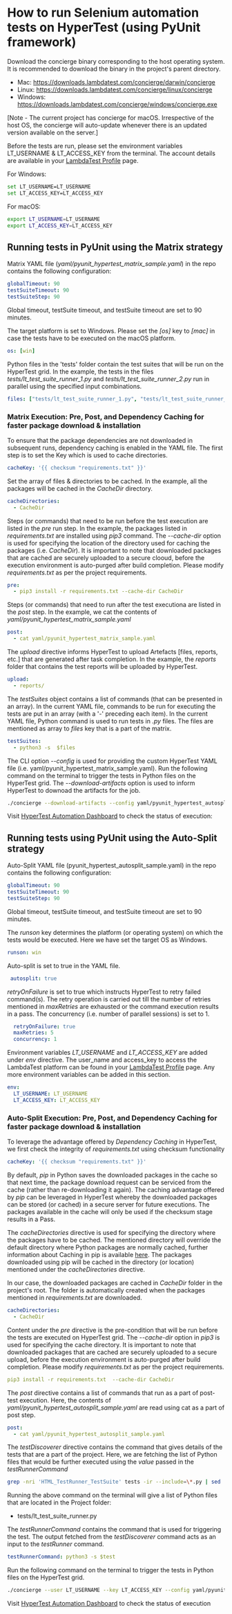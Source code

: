 # How to run Selenium automation tests on HyperTest (using PyUnit framework)

Download the concierge binary corresponding to the host operating system. It is recommended to download the binary in the project's parent directory.

* Mac: https://downloads.lambdatest.com/concierge/darwin/concierge
* Linux: https://downloads.lambdatest.com/concierge/linux/concierge
* Windows: https://downloads.lambdatest.com/concierge/windows/concierge.exe

[Note - The current project has concierge for macOS. Irrespective of the host OS, the concierge will auto-update whenever there is an updated version available on the server.]

Before the tests are run, please set the environment variables LT_USERNAME & LT_ACCESS_KEY from the terminal. The account details are available in your [LambdaTest Profile](https://accounts.lambdatest.com/detail/profile) page.

For Windows:

```bash
set LT_USERNAME=LT_USERNAME
set LT_ACCESS_KEY=LT_ACCESS_KEY
```

For macOS:

```bash
export LT_USERNAME=LT_USERNAME
export LT_ACCESS_KEY=LT_ACCESS_KEY
```

## Running tests in PyUnit using the Matrix strategy

Matrix YAML file (*yaml/pyunit_hypertest_matrix_sample.yaml*) in the repo contains the following configuration:

```yaml
globalTimeout: 90
testSuiteTimeout: 90
testSuiteStep: 90
```

Global timeout, testSuite timeout, and testSuite timeout are set to 90 minutes.
 
The target platform is set to Windows. Please set the *[os]* key to *[mac]* in case the tests have to be executed on the macOS platform. 

```yaml
os: [win]
```

Python files in the 'tests' folder contain the test suites that will be run on the HyperTest grid. In the example, the tests in the files *tests/lt_test_suite_runner_1.py* and *tests/lt_test_suite_runner_2.py* run in parallel using the specified input combinations.

```yaml
files: ["tests/lt_test_suite_runner_1.py", "tests/lt_test_suite_runner_2.py"]
```

### Matrix Execution: Pre, Post, and Dependency Caching for faster package download & installation

To ensure that the package dependencies are not downloaded in subsequent runs, dependency caching is enabled in the YAML file. The first step is to set the Key which is used to cache directories.

```yaml
cacheKey: '{{ checksum "requirements.txt" }}'
```

Set the array of files & directories to be cached. In the example, all the packages will be cached in the *CacheDir* directory.

```yaml
cacheDirectories:
  - CacheDir
```

Steps (or commands) that need to be run before the test execution are listed in the *pre* run step. In the example, the packages listed in *requirements.txt* are installed using *pip3* command. The *--cache-dir* option is used for specifying the location of the directory used for caching the packages (i.e. *CacheDir*). It is important to note that downloaded packages that are cached are securely uploaded to a secure clooud, before the execution environment is auto-purged after build completion. Please modify *requirements.txt* as per the project requirements.

```yaml
pre:
  - pip3 install -r requirements.txt --cache-dir CacheDir
```

Steps (or commands) that need to run after the test executiona are listed in the *post* step. In the example, we cat the contents of *yaml/pyunit_hypertest_matrix_sample.yaml*

```yaml
post:
  - cat yaml/pyunit_hypertest_matrix_sample.yaml
```

The *upload* directive informs HyperTest to upload Artefacts [files, reports, etc.] that are generated after task completion. In the example, the *reports* folder that contains the test reports will be uploaded by HyperTest. 

```yaml
upload:
  - reports/
```

The *testSuites* object contains a list of commands (that can be presented in an array). In the current YAML file, commands to be run for executing the tests are put in an array (with a '-' preceding each item). In the current YAML file, Python command is used to run tests in *.py* files. The files are mentioned as array to *files* key that is a part of the matrix.

```yaml
testSuites:
  - python3 -s  $files
```

The CLI option *--config* is used for providing the custom HyperTest YAML file (i.e. yaml/pyunit_hypertest_matrix_sample.yaml). Run the following command on the terminal to trigger the tests in Python files on the HyperTest grid. The *--download-artifacts* option is used to inform HyperTest to downoad the artifacts for the job.

```bash
./concierge --download-artifacts --config yaml/pyunit_hypertest_autosplit_sample.yaml --verbose
```

Visit [HyperTest Automation Dashboard](https://automation.lambdatest.com/hypertest) to check the status of execution:



## Running tests using PyUnit using the Auto-Split strategy

Auto-Split YAML file (pyunit_hypertest_autosplit_sample.yaml) in the repo contains the following configuration:

```yaml
globalTimeout: 90
testSuiteTimeout: 90
testSuiteStep: 90
```

Global timeout, testSuite timeout, and testSuite timeout are set to 90 minutes.
 
The *runson* key determines the platform (or operating system) on which the tests would be executed. Here we have set the target OS as Windows.

```yaml
runson: win
```

Auto-split is set to true in the YAML file.

```yaml
 autosplit: true
``` 

*retryOnFailure* is set to true which instructs HyperTest to retry failed command(s). The retry operation is carried out till the number of retries mentioned in *maxRetries* are exhausted or the command execution results in a pass. The concurrency (i.e. number of parallel sessions) is set to 1.

```yaml
  retryOnFailure: true
  maxRetries: 5
  concurrency: 1
```

Environment variables *LT_USERNAME* and *LT_ACCESS_KEY* are added under *env* directive. The user_name and access_key to access the LambdaTest platform can be found in your [LambdaTest Profile](https://accounts.lambdatest.com/detail/profile) page. Any more environment variables can be added in this section.

```yaml
env:
  LT_USERNAME: LT_USERNAME
  LT_ACCESS_KEY: LT_ACCESS_KEY
```

### Auto-Split Execution: Pre, Post, and Dependency Caching for faster package download & installation

To leverage the advantage offered by *Dependency Caching* in HyperTest, we first check the integrity of *requirements.txt* using checksum functionality

```yaml
cacheKey: '{{ checksum "requirements.txt" }}'
```

By default, *pip* in Python saves the downloaded packages in the cache so that next time, the package download request can be serviced from the cache (rather than re-downloading it again). The caching advantage offered by *pip* can be leveraged in HyperTest whereby the downloaded packages can be stored (or cached) in a secure server for future executions. The packages available in the cache will only be used if the checksum stage results in a Pass.

The *cacheDirectories* directive is used for specifying the directory where the packages have to be cached. The mentioned directory will override the default directory where Python packages are normally cached, further information about Caching in pip is available [here](https://pip.pypa.io/en/stable/cli/pip_cache/). The packages downloaded using pip will be cached in the directory (or location) mentioned under the *cacheDirectories* directive.

In our case, the downloaded packages are cached in *CacheDir* folder in the project's root. The folder is automatically created when the packages mentioned in *requirements.txt* are downloaded.  

```yaml
cacheDirectories:
  - CacheDir
```

Content under the *pre* directive is the pre-condition that will be run before the tests are executed on HyperTest grid. The *--cache-dir* option in *pip3* is used for specifying the cache directory. It is important to note that downloaded packages that are cached are securely uploaded to a secure upload, before the execution environment is auto-purged after build completion. Please modify *requirements.txt* as per the project requirements.

```yaml
pip3 install -r requirements.txt  --cache-dir CacheDir
```

The *post* directive contains a list of commands that run as a part of post-test execution. Here, the contents of *yaml/pyunit_hypertest_autosplit_sample.yaml* are read using cat as a part of post step. 

```yaml
post:
  - cat yaml/pyunit_hypertest_autosplit_sample.yaml
```

The *testDiscoverer* directive contains the command that gives details of the tests that are a part of the project. Here, we are fetching the list of Python files that would be further executed using the *value* passed in the *testRunnerCommand*

```bash
grep -nri 'HTML_TestRunner_TestSuite' tests -ir --include=\*.py | sed 's/:.*//'
```

Running the above command on the terminal will give a list of Python files that are located in the Project folder:

* tests/lt_test_suite_runner.py

The *testRunnerCommand* contains the command that is used for triggering the test. The output fetched from the *testDiscoverer* command acts as an input to the *testRunner* command.

```yaml
testRunnerCommand: python3 -s $test
```

Run the following command on the terminal to trigger the tests in Python files on the HyperTest grid.

```bash
./concierge --user LT_USERNAME --key LT_ACCESS_KEY --config yaml/pyunit_hypertest_autosplit_sample.yaml --verbose
```

Visit [HyperTest Automation Dashboard](https://automation.lambdatest.com/hypertest) to check the status of execution
